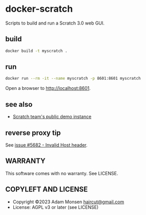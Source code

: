 # docker-scratch

Scripts to build and run a Scratch 3.0 web GUI.

## build

```bash
docker build -t myscratch .
```

## run

```bash
docker run --rm -it --name myscratch -p 8601:8601 myscratch
```

Open a browser to <http://localhost:8601>.

## see also

* [Scratch team's public demo instance](https://llk.github.io/scratch-gui/)

## reverse proxy tip

See [issue #5682 - Invalid Host header](https://github.com/LLK/scratch-gui/issues/5682).

## WARRANTY

This software comes with no warranty. See LICENSE.

## COPYLEFT AND LICENSE

* Copyright ©2023 Adam Monsen <haircut@gmail.com>
* License: AGPL v3 or later (see LICENSE)
